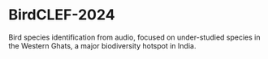# BirdCLEF-2024
Bird species identification from audio, focused on under-studied species in the Western Ghats, a major biodiversity hotspot in India.

